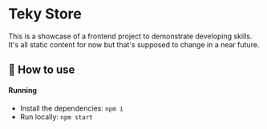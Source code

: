 # Teky Store

This is a showcase of a frontend project to demonstrate developing skills. It's all static content for now but that's supposed to change in a near future.

## 🚀 How to use

#### Running

- Install the dependencies: `npm i`
- Run locally: `npm start`
